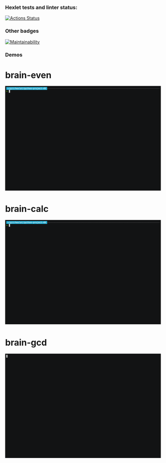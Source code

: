 ### Hexlet tests and linter status:
[![Actions Status](https://github.com/JuggernautMX/python-project-49/actions/workflows/hexlet-check.yml/badge.svg)](https://github.com/JuggernautMX/python-project-49/actions)

### Other badges
[![Maintainability](https://api.codeclimate.com/v1/badges/7106e3c9c3fafdbc1f3c/maintainability)](https://codeclimate.com/github/JuggernautMX/python-project-49/maintainability)

### Demos
# brain-even
[![brain-even demo](https://github.com/JuggernautMX/python-project-49/blob/main/brain-even.gif)](https://asciinema.org/a/vjMM8K7eKpvIx2IomFuLb57yW)

# brain-calc
[![brain-calc demo](https://github.com/JuggernautMX/python-project-49/blob/main/brain-calc.gif)](https://asciinema.org/a/YcadSSP420lW2fD3PvTbakB4F)

# brain-gcd
[![brain-gcd demo](https://github.com/JuggernautMX/python-project-49/blob/main/brain-gcd.gif)](https://asciinema.org/a/2WsxacKNsYQu42DRR4GvfA1Nf)
